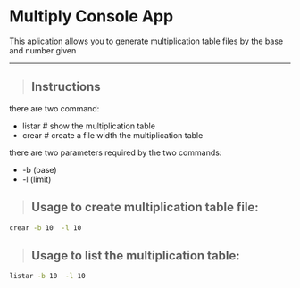 # Multiply Console App

This aplication allows you to generate  multiplication table files by the base and number given

------------

>## Instructions 
there are two command: 

  - listar # show the multiplication table 
  - crear # create a file width the multiplication table

there are two parameters required by the two commands:

 - -b (base) 
 - -l (limit)

>## Usage to create multiplication table file:

```bash
crear -b 10  -l 10
```

>## Usage to list the multiplication table:

```bash
listar -b 10  -l 10
```




